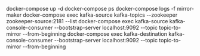 docker-compose up -d
docker-compose ps
docker-compose logs -f mirror-maker
docker-compose exec kafka-source kafka-topics --zookeeper zookeeper-source:2181 --list
docker-compose exec kafka-source kafka-console-consumer --bootstrap-server localhost:9092 --topic topic-to-mirror --from-beginning
docker-compose exec kafka-destination kafka-console-consumer --bootstrap-server localhost:9092 --topic topic-to-mirror --from-beginning